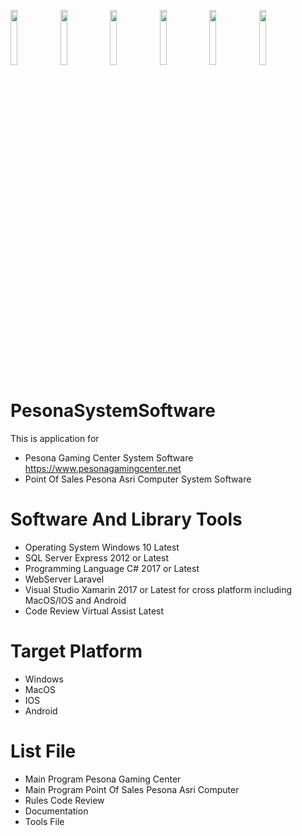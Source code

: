 <img src="https://cloud.githubusercontent.com/assets/4307137/10105283/251b6868-63ae-11e5-9918-b789d9d682ec.png" width="15%"></img> <img src="https://cloud.githubusercontent.com/assets/4307137/10105290/2a183f3a-63ae-11e5-9380-50d9f6d8afd6.png" width="15%"></img> <img src="https://cloud.githubusercontent.com/assets/4307137/10105284/26aa7ad4-63ae-11e5-88b7-bc523a095c9f.png" width="15%"></img> <img src="https://cloud.githubusercontent.com/assets/4307137/10105288/28698fae-63ae-11e5-8ba7-a62360a8e8a7.png" width="15%"></img> <img src="https://cloud.githubusercontent.com/assets/4307137/10105283/251b6868-63ae-11e5-9918-b789d9d682ec.png" width="15%"></img> <img src="https://cloud.githubusercontent.com/assets/4307137/10105290/2a183f3a-63ae-11e5-9380-50d9f6d8afd6.png" width="15%"></img> 

# PesonaSystemSoftware
 This is application for
 - Pesona Gaming Center System Software https://www.pesonagamingcenter.net
 - Point Of Sales Pesona Asri Computer System Software

# Software And Library Tools
 - Operating System Windows 10 Latest
 - SQL Server Express 2012 or Latest
 - Programming Language C# 2017 or Latest
 - WebServer Laravel
 - Visual Studio Xamarin 2017 or Latest for cross platform including MacOS/IOS and Android
 - Code Review Virtual Assist Latest

# Target Platform
 - Windows
 - MacOS
 - IOS
 - Android

# List File
 - Main Program Pesona Gaming Center
 - Main Program Point Of Sales Pesona Asri Computer
 - Rules Code Review
 - Documentation
 - Tools File

